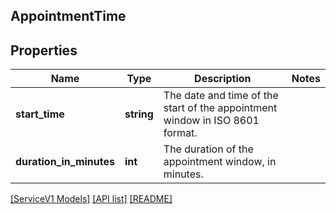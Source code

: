 ## AppointmentTime

## Properties

Name | Type | Description | Notes
------------ | ------------- | ------------- | -------------
**start_time** | **string** | The date and time of the start of the appointment window in ISO 8601 format. |
**duration_in_minutes** | **int** | The duration of the appointment window, in minutes. |

[[ServiceV1 Models]](../) [[API list]](../../Api) [[README]](../../../README.md)
